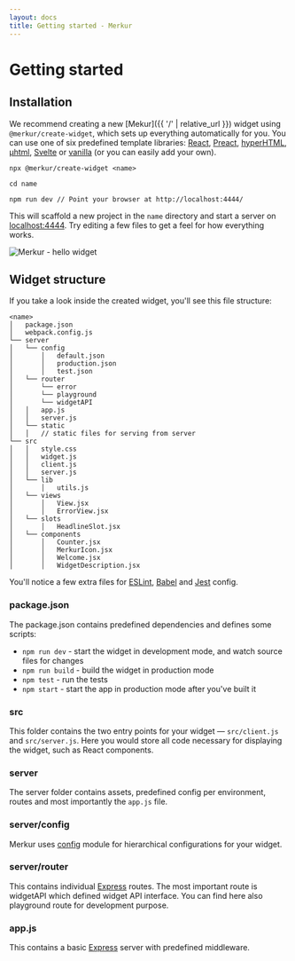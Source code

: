 ```yaml
---
layout: docs
title: Getting started - Merkur
---
```


# Getting started

## Installation

We recommend creating a new  [Mekur]({{ '/' | relative_url }}) widget using `@merkur/create-widget`, which sets up everything automatically for you. You can use one of six predefined template libraries: [React](https://reactjs.org/), [Preact](https://preactjs.com/), [hyperHTML](https://viperhtml.js.org/hyper.html), [µhtml](https://github.com/WebReflection/uhtml#readme), [Svelte](https://svelte.dev/) or [vanilla](https://developer.mozilla.org/en-US/docs/Web/JavaScript/Reference/Template_literals) (or you can easily add your own).

```shell
npx @merkur/create-widget <name>

cd name

npm run dev // Point your browser at http://localhost:4444/
```

This will scaffold a new project in the `name` directory and start a server on [localhost:4444](http://localhost:4444/). Try editing a few files to get a feel for how everything works.

<img class="responsive" src="{{ '/assets/images/hello-widget.png?v=' | append: site.github.build_revision | relative_url }}" alt="Merkur - hello widget" />

## Widget structure

If you take a look inside the created widget, you'll see this file structure:

```shell
<name>
│   package.json
│   webpack.config.js
└── server
│   └── config
│       │   default.json
│       │   production.json
│       │   test.json
│   └── router
│       └── error
│       └── playground
│       └── widgetAPI
│   │   app.js
│   │   server.js
│   └── static
│   │   // static files for serving from server
└── src
│   │   style.css
│   │   widget.js
│   │   client.js
│   │   server.js
│   └── lib
│       │   utils.js
│   └── views
│       │   View.jsx
│       │   ErrorView.jsx
│   └── slots
│       │   HeadlineSlot.jsx
│   └── components
│       │   Counter.jsx
│       │   MerkurIcon.jsx
│       │   Welcome.jsx
│       │   WidgetDescription.jsx
```

You'll notice a few extra files for [ESLint](https://eslint.org/), [Babel](https://babeljs.io/) and [Jest](https://jestjs.io/) config.

### package.json

The package.json contains predefined dependencies and defines some scripts:

- `npm run dev` - start the widget in development mode, and watch source files for changes
- `npm run build` - build the widget in production mode
- `npm test` - run the tests
- `npm start` - start the app in production mode after you've built it

### src

This folder contains the two entry points for your widget — `src/client.js` and `src/server.js`. Here you would store all code necessary for displaying the widget, such as React components.

### server

The server folder contains assets, predefined config per environment, routes and most importantly the `app.js` file.

### server/config

Merkur uses [config](https://www.npmjs.com/package/config) module for hierarchical configurations for your widget.

### server/router

This contains individual [Express](https://expressjs.com/en/guide/routing.html) routes. The most important route is widgetAPI which defined widget API interface. You can find here also playground route for development purpose.

### app.js

This contains a basic [Express](https://expressjs.com/) server with predefined middleware.
